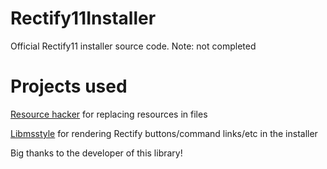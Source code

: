 # Rectify11Installer
Official Rectify11 installer source code. Note: not completed

# Projects used

[Resource hacker](http://www.angusj.com/resourcehacker/) for replacing resources in files <br />

[Libmsstyle](https://github.com/nptr/msstyleEditor) for rendering Rectify buttons/command links/etc in the installer <br />

Big thanks to the developer of this library!
